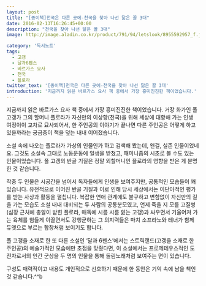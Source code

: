 ```yaml
---
layout: post
title: "[종이책]천국은 다른 곳에-천국을 찾아 나선 닮은 꼴 3대"
date: 2016-02-13T16:26:45+00:00
description: "천국을 찾아 나선 닮은 꼴 3대"
image: http://image.aladin.co.kr/product/791/94/letslook/8955592957_f.jpg

category: '독서노트'  
tags: 
  - 고갱
  - 달과6펜스
  - 바르가스 요사
  - 천국
  - 플로라
twitter_text: '[종이책]천국은 다른 곳에-천국을 찾아 나선 닮은 꼴 3대'
introduction: '지금까지 읽은 바르가스 요사 책 중에서 가장 흥미진진한 책이었습니다.'
---
```


지금까지 읽은 바르가스 요사 책 중에서 가장 흥미진진한 책이었습니다. 거장 화가인 폴 고갱가 그의 할머니 플로라가 자신만의 이상향(천국)을 위해 세상에 대항해 가는 인생 여정이이 교차로 묘사되어서, 한 주인공의 이야기가 끝나면 다른 주인공은 어떻게 하고 있을까라는 궁금증이 책을 덮는 내내 이어졌습니다.

소설 속에 나오는 플로라가 가상의 인물인가 하고 검색해 봤는데, 왠걸, 실존 인물이었네요. 그것도 소설속 그대로 노동운동에 일생을 받쳤고, 패미니즘의 시초로 볼 수도 있는 인물이었습니다. 폴 고갱의 반골 기질은 정말 외할머니인 플로라의 영향을 받은 게 분명한 것 같습니다.

작중 두 인물은 시공간을 넘어서 독자들에게 인생을 보여주지만, 공통적인 모습들이 꽤 있습니다. 유전적으로 이어진 반골 기질과 이로 인해 당시 세상에서는 이단아적인 평가를 받는 사상과 활동을 펼칩니다. 복잡한 연애 관계에도 불구하고 변함없이 자신만의 길을 가는 모습도 소설 내내 대비되는 두 사람의 공통분모였고, 언제 죽을 지 모를 고질병(심장 근처에 총알이 받힌 플로라, 매독에 시름 시름 앓는 고갱)과 싸우면서 기울어져 가는 육체를 힘들게 이끌면서도 강행군하는 그 의지력들은 마치 소프라노와 테너가 함께 듀엣으로 부르는 합창처럼 보이기도 합니다.

폴 고갱을 소재로 한 또 다른 소설인 &#8216;달과 6펜스&#8217;에서는 스트릭랜드(고갱을 소재로 한 주인공)의 예술가적인 모습에만 초점을 맞췄다면, 이 소설에서는 프로메테우스적인 도전자로서의 인간 군상을 두 명의 인물을 통해 돌림노래처럼 보여주는 면이 있습니다. 

구성도 매력적이고 내용도 개인적으로 선호하기 때문에 한 동안은 기억 속에 남을 책인것 같습니다.^^b